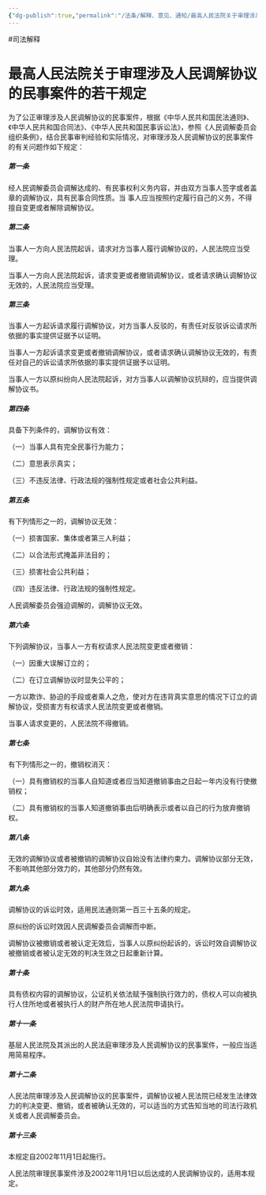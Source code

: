 ```yaml
---
{"dg-publish":true,"permalink":"/法条/解释、意见、通知/最高人民法院关于审理涉及人民调解协议的民事案件的若干规定/","created":"2025-03-04T11:40:53.496+08:00"}
---
```


#司法解释
# 最高人民法院关于审理涉及人民调解协议的民事案件的若干规定


为了公正审理涉及人民调解协议的民事案件，根据《中华人民共和国民法通则》、《中华人民共和国合同法》、《中华人民共和国民事诉讼法》，参照《人民调解委员会组织条例》，结合民事审判经验和实际情况，对审理涉及人民调解协议的民事案件的有关问题作如下规定：

##### 第一条

经人民调解委员会调解达成的、有民事权利义务内容，并由双方当事人签字或者盖章的调解协议，具有民事合同性质。当
事人应当按照约定履行自己的义务，不得擅自变更或者解除调解协议。

##### 第二条

当事人一方向人民法院起诉，请求对方当事人履行调解协议的，人民法院应当受理。

当事人一方向人民法院起诉，请求变更或者撤销调解协议，或者请求确认调解协议无效的，人民法院应当受理。

##### 第三条

当事人一方起诉请求履行调解协议，对方当事人反驳的，有责任对反驳诉讼请求所依据的事实提供证据予以证明。

当事人一方起诉请求变更或者撤销调解协议，或者请求确认调解协议无效的，有责任对自己的诉讼请求所依据的事实提供证据予以证明。

当事人一方以原纠纷向人民法院起诉，对方当事人以调解协议抗辩的，应当提供调解协议书。

##### 第四条

具备下列条件的，调解协议有效：

（一）当事人具有完全民事行为能力；

（二）意思表示真实；

（三）不违反法律、行政法规的强制性规定或者社会公共利益。

##### 第五条

有下列情形之一的，调解协议无效：

（一）损害国家、集体或者第三人利益；

（二）以合法形式掩盖非法目的；

（三）损害社会公共利益；

（四）违反法律、行政法规的强制性规定。

人民调解委员会强迫调解的，调解协议无效。

##### 第六条

下列调解协议，当事人一方有权请求人民法院变更或者撤销：

（一）因重大误解订立的；

（二）在订立调解协议时显失公平的；

一方以欺诈、胁迫的手段或者乘人之危，使对方在违背真实意思的情况下订立的调解协议，受损害方有权请求人民法院变更或者撤销。

当事人请求变更的，人民法院不得撤销。

##### 第七条

有下列情形之一的，撤销权消灭：

（一）具有撤销权的当事人自知道或者应当知道撤销事由之日起一年内没有行使撤销权；

（二）具有撤销权的当事人知道撤销事由后明确表示或者以自己的行为放弃撤销权。

##### 第八条

无效的调解协议或者被撤销的调解协议自始没有法律约束力。调解协议部分无效，不影响其他部分效力的，其他部分仍然有效。

##### 第九条

调解协议的诉讼时效，适用民法通则第一百三十五条的规定。

原纠纷的诉讼时效因人民调解委员会调解而中断。

调解协议被撤销或者被认定无效后，当事人以原纠纷起诉的，诉讼时效自调解协议被撤销或者被认定无效的判决生效之日起重新计算。

##### 第十条

具有债权内容的调解协议，公证机关依法赋予强制执行效力的，债权人可以向被执行人住所地或者被执行人的财产所在地人民法院申请执行。

##### 第十一条

基层人民法院及其派出的人民法庭审理涉及人民调解协议的民事案件，一般应当适用简易程序。

##### 第十二条

人民法院审理涉及人民调解协议的民事案件，调解协议被人民法院已经发生法律效力的判决变更、撤销，或者被确认无效的，可以适当的方式告知当地的司法行政机关或者人民调解委员会。

##### 第十三条

本规定自2002年11月1日起施行。

人民法院审理民事案件涉及2002年11月1日以后达成的人民调解协议的，适用本规定。